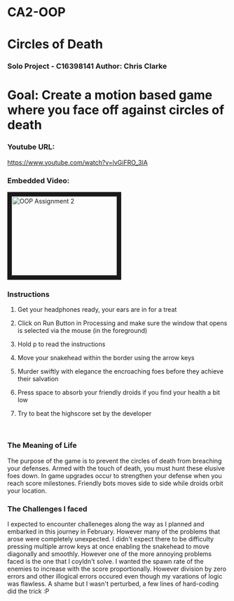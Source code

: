  # CA2-OOP

<h1>Circles of Death</h1>
<h3>Solo Project - C16398141
Author: Chris Clarke</h3>

<h1>Goal: Create a motion based game where you face off against circles of death</h1>

<h3>Youtube URL:</h3>

https://www.youtube.com/watch?v=lvGiFRO_3lA

<h3>Embedded Video:</h3>

<a href="http://www.youtube.com/watch?feature=player_embedded&v=lvGiFRO_3lA" target="_blank"><img src="http://img.youtube.com/vi/lvGiFRO_3lA/0.jpg" 
alt="OOP Assignment 2" width="240" height="180" border="10" /></a>


<h3>Instructions</h3>

1. Get your headphones ready, your ears are in for a treat

2. Click on Run Button in Processing and make sure the window that opens is selected via the mouse (in the foreground)

3. Hold p to read the instructions

4. Move your snakehead within the border using the arrow keys

5. Murder swiftly with elegance the encroaching foes before they achieve their salvation

6. Press space to absorb your friendly droids if you find your health a bit low

7. Try to beat the highscore set by the developer

<br>

<h3>The Meaning of Life</h3>

The purpose of the game is to prevent the circles of death from breaching your defenses. Armed with the touch of death, you must hunt these elusive foes down. In game upgrades occur to strengthen your defense when you reach score milestones. Friendly bots moves side to side while droids orbit your location.

<h3>The Challenges I faced</h3>

I expected to encounter challeneges along the way as I planned and embarked in this journey in February. However many of the problems that arose were completely unexpected. I didn't expect there to be difficulty pressing multiple arrow keys at once enabling the snakehead to move diagonally and smoothly. However one of the more annoying problems faced is the one that I coyldn't solve. I wanted the spawn rate of the enemies to increase with the score proportionally. However division by zero errors and other illogical errors occured even though my varations of logic was flawless. A shame but I wasn't perturbed, a few lines of hard-coding did the trick :P
